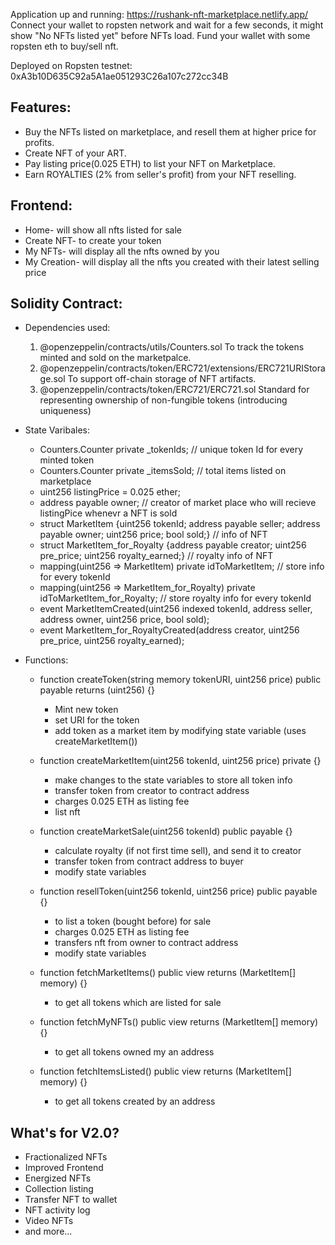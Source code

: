 Application up and running: https://rushank-nft-marketplace.netlify.app/<br>
Connect your wallet to ropsten network and wait for a few seconds, it might show "No NFTs listed yet" before NFTs load. Fund your wallet with some ropsten eth to buy/sell nft.

Deployed on Ropsten testnet: 0xA3b10D635C92a5A1ae051293C26a107c272cc34B


## Features:
- Buy the NFTs listed on marketplace, and resell them at higher price for profits.
- Create NFT of your ART.
- Pay listing price(0.025 ETH) to list your NFT on Marketplace.
- Earn ROYALTIES (2% from seller's profit) from your NFT reselling. 


## Frontend:
- Home- will show all nfts listed for sale
- Create NFT- to create your token
- My NFTs- will display all the nfts owned by you
- My Creation- will display all the nfts you created with their latest selling price

## Solidity Contract:
- Dependencies used:
  1. @openzeppelin/contracts/utils/Counters.sol
    To track the tokens minted and sold on the marketpalce.
  2. @openzeppelin/contracts/token/ERC721/extensions/ERC721URIStorage.sol
    To support off-chain storage of NFT artifacts.
  3. @openzeppelin/contracts/token/ERC721/ERC721.sol
    Standard for representing ownership of non-fungible tokens (introducing uniqueness)
    
- State Varibales:
  - Counters.Counter private _tokenIds;  // unique token Id for every minted token
  - Counters.Counter private _itemsSold; // total items listed on marketplace
  - uint256 listingPrice = 0.025 ether; 
  - address payable owner; // creator of market place who will recieve listingPice whenevr a NFT is sold
  - struct MarketItem {uint256 tokenId; address payable seller; address payable owner; uint256 price; bool sold;} // info of NFT
  - struct MarketItem_for_Royalty {address payable creator; uint256 pre_price; uint256 royalty_earned;} // royalty info of NFT
  - mapping(uint256 => MarketItem) private idToMarketItem; // store info for every tokenId 
  - mapping(uint256 => MarketItem_for_Royalty) private idToMarketItem_for_Royalty;  // store royalty info for every tokenId
  - event MarketItemCreated(uint256 indexed tokenId, address seller, address owner, uint256 price, bool sold); 
  - event MarketItem_for_RoyaltyCreated(address creator, uint256 pre_price, uint256 royalty_earned); 

- Functions:
  - function createToken(string memory tokenURI, uint256 price) public payable returns (uint256) {}
     - Mint new token
     - set URI for the token
     - add token as a market item by modifying state variable (uses createMarketItem())
  
  - function createMarketItem(uint256 tokenId, uint256 price) private {}
     - make changes to the state variables to store all token info
     - transfer token from creator to contract address
     - charges 0.025 ETH as listing fee
     - list nft 

  - function createMarketSale(uint256 tokenId) public payable {}
    - calculate royalty (if not first time sell), and send it to creator
    - transfer token from contract address to buyer
    - modify state variables

  - function resellToken(uint256 tokenId, uint256 price) public payable {}
    - to list a token (bought before) for sale
    - charges 0.025 ETH as listing fee
    - transfers nft from owner to contract address
    - modify state variables

  - function fetchMarketItems() public view returns (MarketItem[] memory) {}
    - to get all tokens which are listed for sale

  - function fetchMyNFTs() public view returns (MarketItem[] memory) {}
    - to get all tokens owned my an address

  - function fetchItemsListed() public view returns (MarketItem[] memory) {}
    - to get all tokens created by an address

## What's for V2.0?
- Fractionalized NFTs
- Improved Frontend
- Energized NFTs
- Collection listing
- Transfer NFT to wallet
- NFT activity log
- Video NFTs
- and more...
